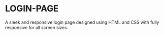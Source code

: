 # LOGIN-PAGE 

A sleek and responsive login page designed using HTML and CSS with fully responsive for all screen sizes.

